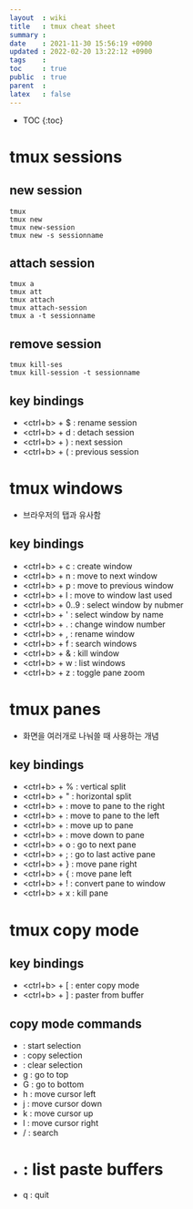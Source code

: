 ```yaml
---
layout  : wiki
title   : tmux cheat sheet
summary : 
date    : 2021-11-30 15:56:19 +0900
updated : 2022-02-20 13:22:12 +0900
tags    : 
toc     : true
public  : true
parent  : 
latex   : false
---
```

* TOC
{:toc}


# tmux sessions
## new session
```shell
tmux
tmux new
tmux new-session
tmux new -s sessionname
```

## attach session 
```shell
tmux a
tmux att
tmux attach
tmux attach-session
tmux a -t sessionname
```

## remove session
```shell
tmux kill-ses
tmux kill-session -t sessionname
```

## key bindings
- <ctrl+b> + $ : rename session
- <ctrl+b> + d : detach session
- <ctrl+b> + ) : next session
- <ctrl+b> + ( : previous session

# tmux windows
- 브라우저의 탭과 유사함 
 
## key bindings
- <ctrl+b> + c : create window
- <ctrl+b> + n : move to next window
- <ctrl+b> + p : move to previous window
- <ctrl+b> + l : move to window last used
- <ctrl+b> + 0..9 : select window by nubmer
- <ctrl+b> + ' : select window by name
- <ctrl+b> + . : change window number
- <ctrl+b> + , : rename window
- <ctrl+b> + f : search windows
- <ctrl+b> + & : kill window
- <ctrl+b> + w : list windows
- <ctrl+b> + z : toggle pane zoom

# tmux panes
- 화면을 여러개로 나눠쓸 때 사용하는 개념

## key bindings
- <ctrl+b> + % : vertical split
- <ctrl+b> + " : horizontal split
- <ctrl+b> + <left> : move to pane to the right
- <ctrl+b> + <right> : move to pane to the left
- <ctrl+b> + <up> : move up to pane
- <ctrl+b> + <right> : move down to pane 
- <ctrl+b> + o : go to next pane
- <ctrl+b> + ; : go to last active pane
- <ctrl+b> + } : move pane right 
- <ctrl+b> + { : move pane left 
- <ctrl+b> + ! : convert pane to window 
- <ctrl+b> + x : kill pane

# tmux copy mode
## key bindings
- <ctrl+b> + [ : enter copy mode
- <ctrl+b> + ] : paster from buffer

## copy mode commands
- <space> : start selection
- <enter> : copy selection
- <esc> : clear selection
- g : go to top
- G : go to bottom
- h : move cursor left
- j : move cursor down
- k : move cursor up
- l : move cursor right
- / : search
- # : list paste buffers
- q : quit
